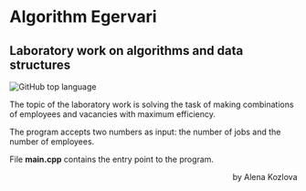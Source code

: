 # Algorithm Egervari
## Laboratory work on algorithms and data structures

![GitHub top language](https://img.shields.io/github/languages/top/Arihina/AlgorithmEgervari)

The topic of the laboratory work is solving the task of making combinations of employees and vacancies with maximum efficiency.

The program accepts two numbers as input: the number of jobs and the number of employees.

File **main.cpp** contains the entry point to the program.

<div style="text-align: right"> by Alena Kozlova </div>
